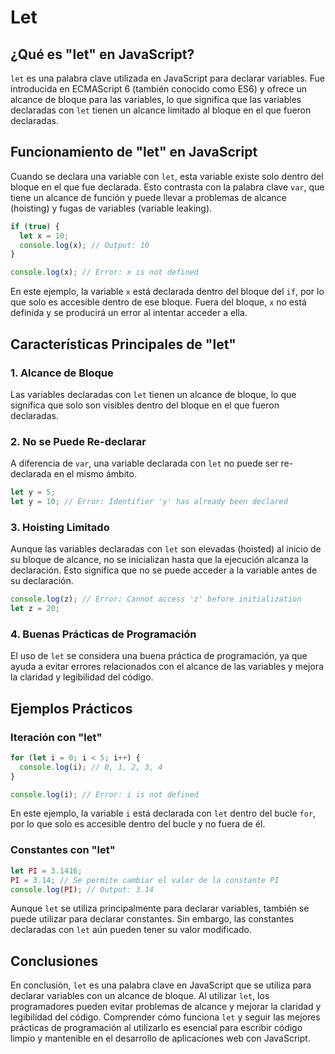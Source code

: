 # Let

## ¿Qué es "let" en JavaScript?

`let` es una palabra clave utilizada en JavaScript para declarar variables. Fue introducida en ECMAScript 6 (también conocido como ES6) y ofrece un alcance de bloque para las variables, lo que significa que las variables declaradas con `let` tienen un alcance limitado al bloque en el que fueron declaradas.

## Funcionamiento de "let" en JavaScript

Cuando se declara una variable con `let`, esta variable existe solo dentro del bloque en el que fue declarada. Esto contrasta con la palabra clave `var`, que tiene un alcance de función y puede llevar a problemas de alcance (hoisting) y fugas de variables (variable leaking).

```jsx
if (true) {
  let x = 10;
  console.log(x); // Output: 10
}

console.log(x); // Error: x is not defined
```

En este ejemplo, la variable `x` está declarada dentro del bloque del `if`, por lo que solo es accesible dentro de ese bloque. Fuera del bloque, `x` no está definida y se producirá un error al intentar acceder a ella.

## Características Principales de "let"

### 1. Alcance de Bloque

Las variables declaradas con `let` tienen un alcance de bloque, lo que significa que solo son visibles dentro del bloque en el que fueron declaradas.

### 2. No se Puede Re-declarar

A diferencia de `var`, una variable declarada con `let` no puede ser re-declarada en el mismo ámbito.

```jsx
let y = 5;
let y = 10; // Error: Identifier 'y' has already been declared
```

### 3. Hoisting Limitado

Aunque las variables declaradas con `let` son elevadas (hoisted) al inicio de su bloque de alcance, no se inicializan hasta que la ejecución alcanza la declaración. Esto significa que no se puede acceder a la variable antes de su declaración.

```jsx
console.log(z); // Error: Cannot access 'z' before initialization
let z = 20;
```

### 4. Buenas Prácticas de Programación

El uso de `let` se considera una buena práctica de programación, ya que ayuda a evitar errores relacionados con el alcance de las variables y mejora la claridad y legibilidad del código.

## Ejemplos Prácticos

### Iteración con "let"

```jsx
for (let i = 0; i < 5; i++) {
  console.log(i); // 0, 1, 2, 3, 4
}

console.log(i); // Error: i is not defined
```

En este ejemplo, la variable `i` está declarada con `let` dentro del bucle `for`, por lo que solo es accesible dentro del bucle y no fuera de él.

### Constantes con "let"

```jsx
let PI = 3.1416;
PI = 3.14; // Se permite cambiar el valor de la constante PI
console.log(PI); // Output: 3.14
```

Aunque `let` se utiliza principalmente para declarar variables, también se puede utilizar para declarar constantes. Sin embargo, las constantes declaradas con `let` aún pueden tener su valor modificado.

## Conclusiones

En conclusión, `let` es una palabra clave en JavaScript que se utiliza para declarar variables con un alcance de bloque. Al utilizar `let`, los programadores pueden evitar problemas de alcance y mejorar la claridad y legibilidad del código. Comprender cómo funciona `let` y seguir las mejores prácticas de programación al utilizarlo es esencial para escribir código limpio y mantenible en el desarrollo de aplicaciones web con JavaScript.
